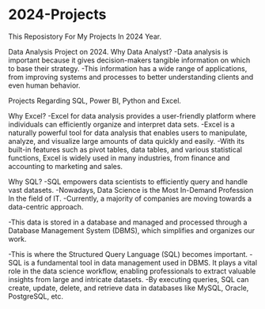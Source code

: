 # 2024-Projects
This Reposistory For My Projects In 2024 Year.

Data Analysis Project on 2024.
Why Data Analyst?
-Data analysis is important because it gives decision-makers tangible information on which to base their strategy. 
-This information has a wide range of applications, from improving systems and processes to better understanding clients and even human behavior.

Projects Regarding SQL, Power BI, Python and Excel.

Why Excel?
-Excel for data analysis provides a user-friendly platform where individuals can efficiently organize and interpret data sets.
-Excel is a naturally powerful tool for data analysis that enables users to manipulate, analyze, and visualize large amounts of data quickly and easily. 
-With its built-in features such as pivot tables, data tables, and various statistical functions, Excel is widely used in many industries, from finance and accounting to marketing and sales.

Why SQL?
-SQL empowers data scientists to efficiently query and handle vast datasets.
-Nowadays, Data Science is the Most In-Demand Profession In the field of IT.
-Currently, a majority of companies are moving towards a data-centric approach.

-This data is stored in a database and managed and processed through a Database Management System (DBMS), which simplifies and organizes our work.

-This is where the Structured Query Language (SQL) becomes important. 
-SQL is a fundamental tool in data management used in DBMS. It plays a vital role in the data science workflow, enabling professionals to extract valuable insights from large and intricate datasets.
-By executing queries, SQL can create, update, delete, and retrieve data in databases like MySQL, Oracle, PostgreSQL, etc.
